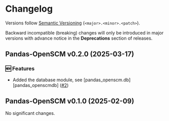 # Changelog

Versions follow [Semantic Versioning](https://semver.org/) (`<major>.<minor>.<patch>`).

Backward incompatible (breaking) changes will only be introduced in major versions
with advance notice in the **Deprecations** section of releases.

<!--
You should *NOT* be adding new changelog entries to this file,
this file is managed by towncrier.
See `changelog/README.md`.

You *may* edit previous changelogs to fix problems like typo corrections or such.
To add a new changelog entry, please see
`changelog/README.md`
and https://pip.pypa.io/en/latest/development/contributing/#news-entries,
noting that we use the `changelog` directory instead of news,
markdown instead of restructured text and use slightly different categories
from the examples given in that link.
-->

<!-- towncrier release notes start -->

## Pandas-OpenSCM v0.2.0 (2025-03-17)

### 🆕 Features

- Added the database module, see [pandas_openscm.db][pandas_openscmdb] ([#2](https://github.com/openscm/pandas-openscm/pull/2))


## Pandas-OpenSCM v0.1.0 (2025-02-09)

No significant changes.
